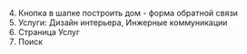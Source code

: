 4. Кнопка в шапке построить дом - форма обратной связи
6. Услуги: Дизайн интерьера, Инжерные коммуникации
8. Страница Услуг
12. Поиск
